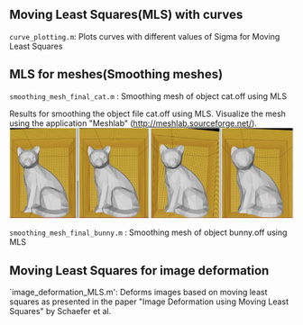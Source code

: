 ## Moving Least Squares(MLS) with curves

`curve_plotting.m`: Plots curves with different values of Sigma for Moving Least Squares

## MLS for meshes(Smoothing meshes)

`smoothing_mesh_final_cat.m` : Smoothing mesh of object cat.off using MLS  

Results for smoothing the object file cat.off using MLS. Visualize the mesh using the application "Meshlab" (http://meshlab.sourceforge.net/).
![Image of Smoothed cat mesh](https://github.com/laurenf3395/Computer-Graphics-and-Vision-Projects/blob/master/Moving%20Least%20Squares/cat_smooth_results.PNG)  

`smoothing_mesh_final_bunny.m` : Smoothing mesh of object bunny.off using MLS

## Moving Least Squares for image deformation

`image_deformation_MLS.m': Deforms images based on moving least squares as presented in the paper "Image Deformation using Moving Least Squares" by Schaefer et al.  
